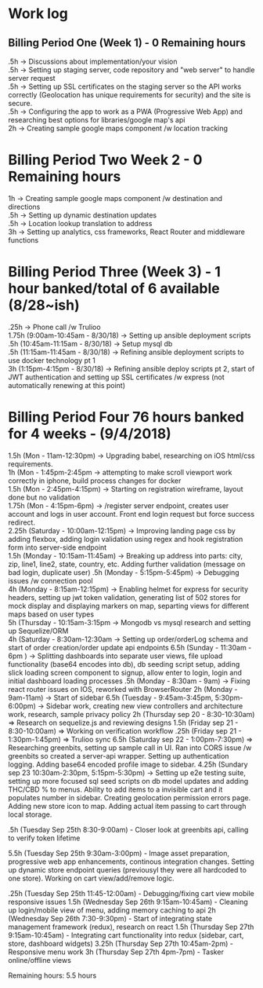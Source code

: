 # Work log

## Billing Period One (Week 1) - 0 Remaining hours  
.5h -> Discussions about implementation/your vision   
.5h -> Setting up staging server, code repository and "web server" to handle server request   
.5h -> Setting up SSL certificates on the staging server so the API works correctly (Geolocation has unique requirements for security) and the site is secure.   
.5h -> Configuring the app to work as a PWA (Progressive Web App) and researching best options for libraries/google map's api   
2h -> Creating sample google maps component /w location tracking   

# Billing Period Two Week 2 - 0 Remaining hours  
1h -> Creating sample google maps component /w destination and directions   
.5h -> Setting up dynamic destination updates   
.5h -> Location lookup translation to address   
3h -> Setting up analytics, css frameworks, React Router and middleware functions   

# Billing Period Three (Week 3) - 1 hour banked/total of 6 available (8/28~ish)  
.25h -> Phone call /w Trulioo   
1.75h (9:00am-10:45am - 8/30/18) -> Setting up ansible deployment scripts    
.5h (10:45am-11:15am - 8/30/18) -> Setup mysql db   
.5h (11:15am-11:45am - 8/30/18) -> Refining ansible deployment scripts to use docker technology pt 1   
3h (1:15pm-4:15pm - 8/30/18) -> Refining ansible deploy scripts pt 2, start of JWT authentication and setting up SSL    certificates /w express (not automatically renewing at this point) 


# Billing Period Four 76 hours banked for 4 weeks - (9/4/2018)     

1.5h (Mon - 11am-12:30pm) -> Upgrading babel, researching on iOS html/css requirements.   
1h (Mon - 1:45pm-2:45pm -> attempting to make scroll viewport work correctly in iphone, build process changes for docker   
1.5h (Mon - 2:45pm-4:15pm) -> Starting on registration wireframe, layout done but no validation   
1.75h (Mon - 4:15pm-6pm) -> /register server endpoint, creates user account and logs in user account. Front end login request but force success redirect.   
2.25h (Saturday - 10:00am-12:15pm) -> Improving landing page css by adding flexbox, adding login validation using regex and hook registration form into server-side endpoint    
1.5h (Monday - 10:15am-11:45am) -> Breaking up address into parts: city, zip, line1, line2, state, country, etc. Adding further validation (message on bad login, duplicate user)
.5h (Monday - 5:15pm-5:45pm) -> Debugging issues /w connection pool    
4h (Monday - 8:15am-12:15pm) -> Enabling helmet for express for security headers, setting up jwt token validation, generating list of 502 stores for mock display and displaying markers on map, separting views for different maps based on user types   
5h (Thursday - 10:15am-3:15pm -> Mongodb vs mysql research and setting up Sequelize/ORM   
4h (Saturday - 8:30am-12:30am -> Setting up order/orderLog schema and start of order creation/order update api endpoints
6.5h (Sunday - 11:30am - 6pm ) -> Splitting dashboards into separate user views, file upload functionality (base64 encodes into db), db seeding script setup, adding slick loading screen component to signup, allow enter to login, login and initial dashboard loading processes
.5h     (Monday - 8:30am - 9am) -> Fixing react router issues on IOS, reworked with BrowserRouter
2h     (Monday - 9am-11am) -> Start of sidebar
6.5h     (Tuesday - 9:45am-3:45pm, 5:30pm-6:00pm) -> Sidebar work, creating new view controllers and architecture work, research, sample privacy policy
2h (Thursday sep 20 - 8:30-10:30am) => Research on sequelize.js and reviewing designs
1.5h (Friday sep 21 - 8:30-10:00am) => Working on verification workflow
.25h (Friday sep 21 - 1:30pm-1:45pm) => Trulioo sync
6.5h (Saturday sep 22 - 1:00pm-7:30pm) => Researching greenbits, setting up sample call in UI. Ran into CORS issue /w greenbits so created a server-api wrapper. Setting up authentication logging. Adding base64 encoded profile image to sidebar.
4.25h (Sundary sep 23 10:30am-2:30pm, 5:15pm-5:30pm) -> Setting up e2e testing suite, setting up more focused sql seed scripts on db model updates and adding THC/CBD % to menus. Ability to
add items to a invisible cart and it populates number in sidebar. Creating geolocation permission errors page. Adding new store icon to map. Adding actual item passing to cart through local storage.

.5h (Tuesday Sep 25th 8:30-9:00am) - Closer look at greenbits api, calling to verify token lifetime

5.5h (Tuesday Sep 25th 9:30am-3:00pm) - Image asset preparation, progressive web app enhancements, continous integration changes. Setting up dynamic store endpoint queries (previousyl they were all hardcoded to one store). Working on cart view/add/remove logic.

.25h (Tuesday Sep 25th 11:45-12:00am) - Debugging/fixing cart view mobile responsive issues
1.5h (Wednesday Sep 26th 9:15am-10:45am) - Cleaning up login/mobile view of menu, adding memory caching to api
2h (Wednesday Sep 26th 7:30-9:30pm) - Start of integrating state management framework (redux),  research on react
1.5h (Thursday Sep 27th 9:15am-10:45am) - Integrating cart functionality into redux (sidebar, cart, store, dashboard widgets)
3.25h (Thursday Sep 27th 10:45am-2pm) - Responsive menu work
3h (Thursday Sep 27th 4pm-7pm) - Tasker online/offline views

Remaining hours: 5.5 hours